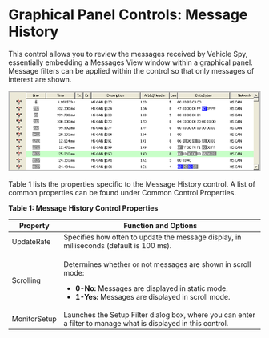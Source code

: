 # Graphical Panel Controls: Message History

This control allows you to review the messages received by Vehicle Spy, essentially embedding a Messages View window within a graphical panel. Message filters can be applied within the control so that only messages of interest are shown.

![Figure 1: An example Message History control.](../../../../.gitbook/assets/gpctrlMessageHistory.gif)

Table 1 lists the properties specific to the Message History control.  A list of common properties can be found under Common Control Properties.

**Table 1: Message History Control Properties**

| Property     | Function and Options                                                                                                                                                                                                      |
| ------------ | ------------------------------------------------------------------------------------------------------------------------------------------------------------------------------------------------------------------------- |
| UpdateRate   | Specifies how often to update the message display, in milliseconds (default is 100 ms).                                                                                                                                   |
| Scrolling    | <p>Determines whether or not messages are shown in scroll mode:</p><ul><li><strong>0-No:</strong> Messages are displayed in static mode.</li><li><strong>1-Yes:</strong> Messages are displayed in scroll mode.</li></ul> |
| MonitorSetup | Launches the Setup Filter dialog box, where you can enter a filter to manage what is displayed in this control.                                                                                                           |
